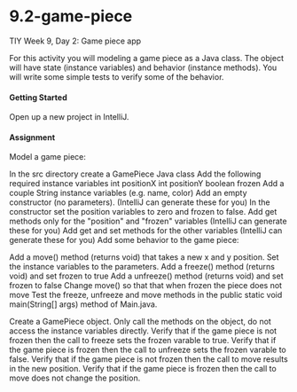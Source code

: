 # 9.2-game-piece
TIY Week 9, Day 2: Game piece app

For this activity you will modeling a game piece as a Java class. The object will have state (instance variables) and behavior (instance methods). You will write some simple tests to verify some of the behavior.

#### Getting Started  
Open up a new project in IntelliJ.

#### Assignment  
Model a game piece:

In the src directory create a GamePiece Java class
Add the following required instance variables
int positionX
int positionY
boolean frozen
Add a couple String instance variables (e.g. name, color)
Add an empty constructor (no parameters). (IntelliJ can generate these for you)
In the constructor set the position variables to zero and frozen to false.
Add get methods only for the "position" and "frozen" variables (IntelliJ can generate these for you)
Add get and set methods for the other variables (IntelliJ can generate these for you)
Add some behavior to the game piece:

Add a move() method (returns void) that takes a new x and y position. Set the instance variables to the parameters.
Add a freeze() method (returns void) and set frozen to true
Add a unfreeze() method (returns void) and set frozen to false
Change move() so that that when frozen the piece does not move
Test the freeze, unfreeze and move methods in the public static void main(String[] args) method of Main.java.

Create a GamePiece object.
Only call the methods on the object, do not access the instance variables directly.
Verify that if the game piece is not frozen then the call to freeze sets the frozen varable to true.
Verify that if the game piece is frozen then the call to unfreeze sets the frozen varable to false.
Verify that if the game piece is not frozen then the call to move results in the new position.
Verify that if the game piece is frozen then the call to move does not change the position.
